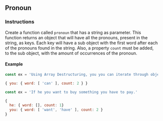 ## Pronoun

### Instructions

Create a function called `pronoun` that has a string as parameter. This function returns an object 
that will have all the pronouns, present in the string, as keys. Each key will have a sub object with the 
first word after each of the pronouns found in the string.
Also, a property `count` must be added, to the sub object, with the amount of occurrences of the pronoun.

#### Example

```js
const ex = 'Using Array Destructuring, you you can iterate through objects easily.'

{ you: { word: [ 'can' ], count: 2 } }

const ex = 'If he you want to buy something you have to pay.'

{
  he: { word: [], count: 1}
  you: { word: [ 'want', 'have' ], count: 2 }
}

```